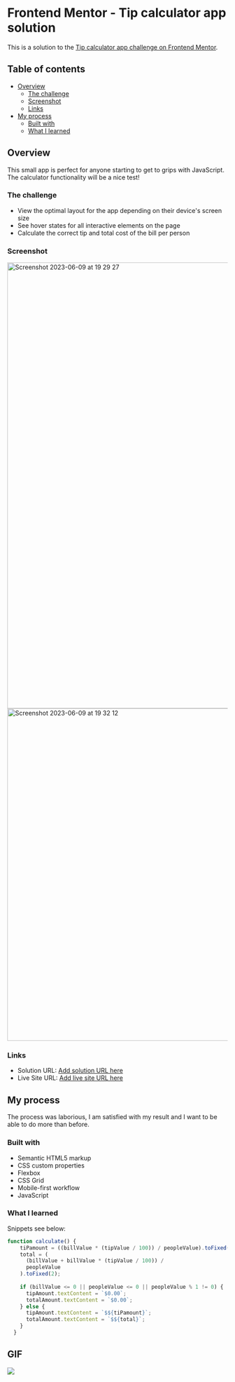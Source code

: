 # Frontend Mentor - Tip calculator app solution

This is a solution to the [Tip calculator app challenge on Frontend Mentor](https://www.frontendmentor.io/challenges/tip-calculator-app-ugJNGbJUX). 

## Table of contents

- [Overview](#overview)
  - [The challenge](#the-challenge)
  - [Screenshot](#screenshot)
  - [Links](#links)
- [My process](#my-process)
  - [Built with](#built-with)
  - [What I learned](#what-i-learned)

## Overview
This small app is perfect for anyone starting to get to grips with JavaScript. The calculator functionality will be a nice test!

### The challenge

- View the optimal layout for the app depending on their device's screen size
- See hover states for all interactive elements on the page
- Calculate the correct tip and total cost of the bill per person

### Screenshot
<img width="1018" alt="Screenshot 2023-06-09 at 19 29 27" src="https://github.com/mariamo101/testing/assets/117212859/17d3be4e-2fff-4751-828e-75d820ba8ca4">

<img width="759" alt="Screenshot 2023-06-09 at 19 32 12" src="https://github.com/mariamo101/testing/assets/117212859/9ae6786d-521a-4df0-b878-e5c54c3e9bda">



### Links

- Solution URL: [Add solution URL here](https://www.frontendmentor.io/challenges/tip-calculator-app-ugJNGbJUX)
- Live Site URL: [Add live site URL here](https://tip-calculator-app-mm.netlify.app/)

## My process

The process was laborious, I am satisfied with my result and I want to be able to do more than before.

### Built with

- Semantic HTML5 markup
- CSS custom properties
- Flexbox
- CSS Grid
- Mobile-first workflow
- JavaScript


### What I learned

Snippets see below:

```js
function calculate() {
    tiPamount = ((billValue * (tipValue / 100)) / peopleValue).toFixed(2);
    total = (
      (billValue + billValue * (tipValue / 100)) /
      peopleValue
    ).toFixed(2);
  
    if (billValue <= 0 || peopleValue <= 0 || peopleValue % 1 != 0) {
      tipAmount.textContent = `$0.00`;
      totalAmount.textContent = `$0.00`;
    } else {
      tipAmount.textContent = `$${tiPamount}`;
      totalAmount.textContent = `$${total}`;
    }
  }
```
## GIF

<img src="https://media.giphy.com/media/rGCsEXOlFtD2JsKlwa/giphy.gif" />




